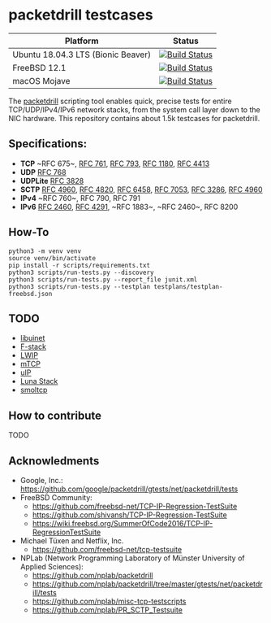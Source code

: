# packetdrill testcases

| Platform      |  Status       |
| ------------- |:-------------:|
| Ubuntu 18.04.3 LTS (Bionic Beaver) | [![Build Status](https://travis-ci.org/ligurio/packetdrill-testcases.svg?branch=master)](https://travis-ci.org/ligurio/packetdrill-testcases) |
| FreeBSD 12.1  | [![Build Status](https://api.cirrus-ci.com/github/ligurio/packetdrill-testcases.svg?task=freebsd_12)](https://cirrus-ci.com/github/ligurio/packetdrill-testcases) |
| macOS Mojave  | [![Build Status](https://api.cirrus-ci.com/github/ligurio/packetdrill-testcases.svg?task=macos)](https://cirrus-ci.com/github/ligurio/packetdrill-testcases) |

The [packetdrill](https://opensource.google/projects/packetdrill) scripting
tool enables quick, precise tests for entire TCP/UDP/IPv4/IPv6 network stacks,
from the system call layer down to the NIC hardware. This repository contains
about 1.5k testcases for packetdrill.

## Specifications:

* **TCP** ~RFC 675~, [RFC 761](https://tools.ietf.org/html/rfc761), [RFC 793](https://tools.ietf.org/html/rfc793), [RFC 1180](https://tools.ietf.org/html/rfc1180), [RFC 4413](https://tools.ietf.org/html/rfc4413)
* **UDP** [RFC 768](https://tools.ietf.org/html/rfc768)
* **UDPLite** [RFC 3828](https://tools.ietf.org/html/rfc3828)
* **SCTP** [RFC 4960](https://tools.ietf.org/html/rfc4960), [RFC 4820](https://tools.ietf.org/html/rfc4820), [RFC 6458](https://tools.ietf.org/html/rfc6458), [RFC 7053](https://tools.ietf.org/html/rfc7053), [RFC 3286](https://tools.ietf.org/html/rfc3286), [RFC 4960](https://tools.ietf.org/html/rfc4960)
* **IPv4** ~RFC 760~, RFC 790, RFC 791
* **IPv6** [RFC 2460](https://tools.ietf.org/html/rfc2460), [RFC 4291](https://tools.ietf.org/html/rfc4291), ~RFC 1883~, ~RFC 2460~, RFC 8200

## How-To

```
python3 -m venv venv
source venv/bin/activate
pip install -r scripts/requirements.txt
python3 scripts/run-tests.py --discovery
python3 scripts/run-tests.py --report_file junit.xml
python3 scripts/run-tests.py --testplan testplans/testplan-freebsd.json
```

## TODO

- [libuinet](https://github.com/pkelsey/libuinet)
- [F-stack](https://github.com/F-Stack/f-stack)
- [LWIP](https://savannah.nongnu.org/projects/lwip/)
- [mTCP](https://github.com/mtcp-stack/mtcp)
- [uIP](https://github.com/adamdunkels/uip)
- [Luna Stack](https://www.dpdk.org/wp-content/uploads/sites/35/2019/07/04-DPDK-based-userspace-TCPIP-stack-testing.pdf)
- [smoltcp](https://github.com/smoltcp-rs/smoltcp)

## How to contribute

TODO

## Acknowledments

- Google, Inc.: https://github.com/google/packetdrill/gtests/net/packetdrill/tests
- FreeBSD Community:
  - https://github.com/freebsd-net/TCP-IP-Regression-TestSuite
  - https://github.com/shivansh/TCP-IP-Regression-TestSuite
  - https://wiki.freebsd.org/SummerOfCode2016/TCP-IP-RegressionTestSuite
- Michael Tüxen and Netflix, Inc.
  - https://github.com/freebsd-net/tcp-testsuite
- NPLab (Network Programming Laboratory of Münster University of Applied Sciences):
  - https://github.com/nplab/packetdrill
  - https://github.com/nplab/packetdrill/tree/master/gtests/net/packetdrill/tests
  - https://github.com/nplab/misc-tcp-testscripts
  - https://github.com/nplab/PR_SCTP_Testsuite
